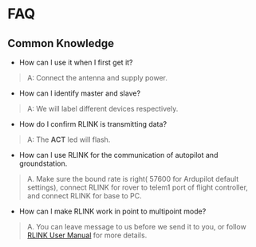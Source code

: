 # FAQ

## Common Knowledge

* How can I use it when I first get it?

> A: Connect the antenna and supply power.

* How can I identify master and slave?

> A: We will label different devices respectively. 

* How do I confirm RLINK is transmitting data?

> A: The **ACT** led will flash.

* How can I use RLINK for the communication of autopilot and groundstation.

> A. Make sure the bound rate is right( 57600 for Ardupilot default settings), connect RLINK for rover to telem1 port of flight controller, and connect RLINK for base to PC.

* How can I make RLINK work in point to multipoint mode?

> A. You can leave message to us before we send it to you, or follow [RLINK User Manual](RLINK_User_Manual.md) for more details.


